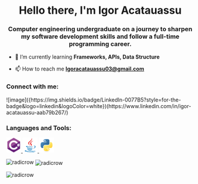 <h1 align="center">Hello there, I'm Igor Acatauassu</h1>
<h3 align="center">Computer engineering undergraduate on a journey to sharpen my software development skills and follow a full-time programming career.</h3>

- 🌱 I’m currently learning **Frameworks, APIs, Data Structure**

- 📫 How to reach me **Igoracatauassu03@gmail.com**

<h3 align="left">Connect with me:</h3>
<p align="left">
![image]({https://img.shields.io/badge/LinkedIn-0077B5?style=for-the-badge&logo=linkedin&logoColor=white})(https://www.linkedin.com/in/igor-acatauassu-aab79b267/)


<h3 align="left">Languages and Tools:</h3>
<p align="left"> <a href="https://www.w3schools.com/cs/" target="_blank" rel="noreferrer"> <img src="https://raw.githubusercontent.com/devicons/devicon/master/icons/csharp/csharp-original.svg" alt="csharp" width="40" height="40"/> </a> <a href="https://www.java.com" target="_blank" rel="noreferrer"> <img src="https://raw.githubusercontent.com/devicons/devicon/master/icons/java/java-original.svg" alt="java" width="40" height="40"/> </a> <a href="https://www.python.org" target="_blank" rel="noreferrer"> <img src="https://raw.githubusercontent.com/devicons/devicon/master/icons/python/python-original.svg" alt="python" width="40" height="40"/> </a> </p>

<p><img align="left" src="https://github-readme-stats.vercel.app/api/top-langs?username=radicrow&show_icons=true&locale=en&layout=compact" alt="radicrow" /></p>

<p>&nbsp;<img align="center" src="https://github-readme-stats.vercel.app/api?username=radicrow&show_icons=true&locale=en" alt="radicrow" /></p>

<p><img align="center" src="https://github-readme-streak-stats.herokuapp.com/?user=radicrow&" alt="radicrow" /></p>
